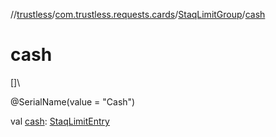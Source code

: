 //[trustless](../../../index.md)/[com.trustless.requests.cards](../index.md)/[StaqLimitGroup](index.md)/[cash](cash.md)

# cash

[]\

@SerialName(value = &quot;Cash&quot;)

val [cash](cash.md): [StaqLimitEntry](../-staq-limit-entry/index.md)

